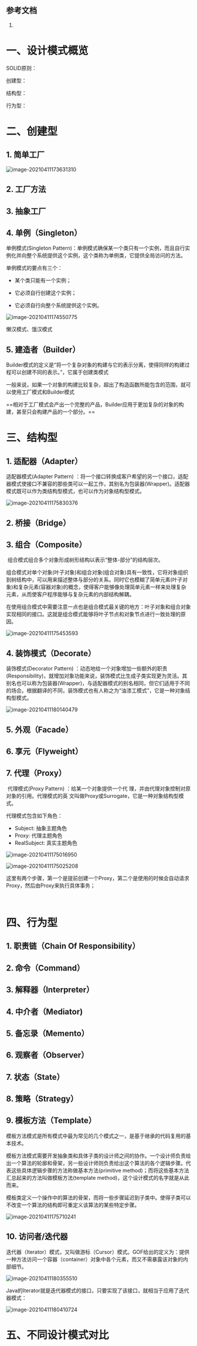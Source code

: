 ## 参考文档

1. 



# 一、设计模式概览

SOLID原则：

创建型：

结构型：

行为型：



# 二、创建型

## 1. 简单工厂



![image-20210411173631310](设计模式.assets/image-20210411173631310.png)

## 2. 工厂方法

## 3. 抽象工厂

## 4. 单例（Singleton）

单例模式(Singleton Pattern)：单例模式确保某一个类只有一个实例，而且自行实例化并向整个系统提供这个实例，这个类称为单例类，它提供全局访问的方法。

单例模式的要点有三个：

- 某个类只能有一个实例；

- 它必须自行创建这个实例；

- 它必须自行向整个系统提供这个实例。



![image-20210411174550775](设计模式.assets/image-20210411174550775.png)

懒汉模式、饿汉模式



## 5. 建造者（Builder）

​	Builder模式的定义是“将一个复杂对象的构建与它的表示分离，使得同样的构建过程可以创建不同的表示。”，它属于创建类模式

​	一般来说，如果一个对象的构建比较复杂，超出了构造函数所能包含的范围，就可以使用工厂模式和Builder模式

==相对于工厂模式会产出一个完整的产品，Builder应用于更加复杂的对象的构建，甚至只会构建产品的一个部分。==





# 三、结构型

## 1. 适配器（Adapter）

适配器模式(Adapter Pattern) ：将一个接口转换成客户希望的另一个接口，适配器模式使接口不兼容的那些类可以一起工作，其别名为包装器(Wrapper)。适配器模式既可以作为类结构型模式，也可以作为对象结构型模式。

![image-20210411175830376](设计模式.assets/image-20210411175830376.png)





## 2.  桥接（Bridge）

## 3. 组合（Composite）

​	组合模式组合多个对象形成树形结构以表示“整体-部分”的结构层次。

​	组合模式对单个对象(叶子对象)和组合对象(组合对象)具有一致性，它将对象组织到树结构中，可以用来描述整体与部分的关系。同时它也模糊了简单元素(叶子对象)和复杂元素(容器对象)的概念，使得客户能够像处理简单元素一样来处理复杂元素，从而使客户程序能够与复杂元素的内部结构解耦。

​    在使用组合模式中需要注意一点也是组合模式最关键的地方：叶子对象和组合对象实现相同的接口。这就是组合模式能够将叶子节点和对象节点进行一致处理的原因。

![image-20210411175453593](设计模式.assets/image-20210411175453593.png)





## 4. 装饰模式（Decorate）

装饰模式(Decorator Pattern) ：动态地给一个对象增加一些额外的职责(Responsibility)，就增加对象功能来说，装饰模式比生成子类实现更为灵活。其别名也可以称为包装器(Wrapper)，与适配器模式的别名相同，但它们适用于不同的场合。根据翻译的不同，装饰模式也有人称之为“油漆工模式”，它是一种对象结构型模式。

![image-20210411180140479](设计模式.assets/image-20210411180140479.png)



## 5. 外观（Facade）

## 6. 享元（Flyweight）

## 7. 代理（Proxy）

​	代理模式(Proxy Pattern) ：给某一个对象提供一个代 理，并由代理对象控制对原对象的引用。代理模式的英 文叫做Proxy或Surrogate，它是一种对象结构型模式。

代理模式包含如下角色：

- Subject: 抽象主题角色
- Proxy: 代理主题角色
- RealSubject: 真实主题角色

![image-20210411175016950](设计模式.assets/image-20210411175016950.png)

![image-20210411175025208](设计模式.assets/image-20210411175025208.png)

​	这里有两个步骤，第一个是提前创建一个Proxy，第二个是使用的时候会自动请求Proxy，然后由Proxy来执行具体事务；

​	

# 四、行为型

## 1. 职责链（Chain Of Responsibility）

## 2. 命令（Command）

## 3. 解释器（Interpreter）

## 4. 中介者（Mediator)

## 5. 备忘录（Memento）

## 6. 观察者（Observer）

## 7. 状态（State）

## 8. 策略（Strategy）

## 9. 模板方法（Template）

模板方法模式是所有模式中最为常见的几个模式之一，是基于继承的代码复用的基本技术。

模板方法模式需要开发抽象类和具体子类的设计师之间的协作。一个设计师负责给出一个算法的轮廓和骨架，另一些设计师则负责给出这个算法的各个逻辑步骤。代表这些具体逻辑步骤的方法称做基本方法(primitive method)；而将这些基本方法汇总起来的方法叫做模板方法(template method)，这个设计模式的名字就是从此而来。

模板类定义一个操作中的算法的骨架，而将一些步骤延迟到子类中。使得子类可以不改变一个算法的结构即可重定义该算法的某些特定步骤。

![image-20210411175710241](设计模式.assets/image-20210411175710241.png)



## 10. 访问者/迭代器

​	迭代器（Iterator）模式，又叫做游标（Cursor）模式。GOF给出的定义为：提供一种方法访问一个容器（container）对象中各个元素，而又不需暴露该对象的内部细节。

![image-20210411180355510](设计模式.assets/image-20210411180355510.png)

​	Java的Iterator就是迭代器模式的接口，只要实现了该接口，就相当于应用了迭代器模式：

![image-20210411180410724](设计模式.assets/image-20210411180410724.png)



# 五、不同设计模式对比